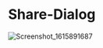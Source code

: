 # Share-Dialog
![Screenshot_1615891687](https://user-images.githubusercontent.com/48859290/111297681-8dd83b80-8656-11eb-952f-8c230fc4830b.png)
